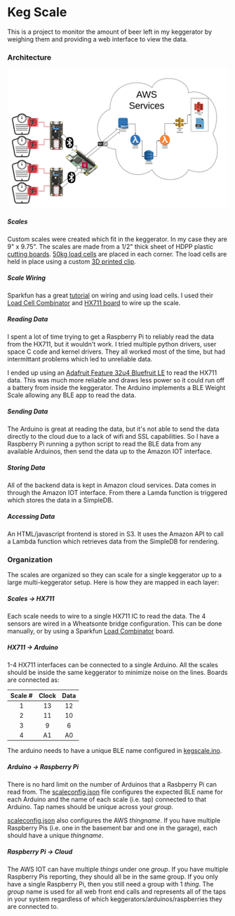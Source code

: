 # Keg Scale
This is a project to monitor the amount of beer left in my keggerator by weighing them and providing a web interface to view the data.

### Architecture
![arch](docs/arch.png)

##### Scales
Custom scales were created which fit in the keggerator.  In my case they are 9" x 9.75".  The scales are made from a 1/2" thick sheet of HDPP plastic [cutting boards](https://www.amazon.com/gp/product/B01LXE0MBM/ref=oh_aui_search_detailpage?ie=UTF8&psc=1).  [50kg load cells](https://www.amazon.com/gp/product/B071ZYYJHJ/ref=oh_aui_search_detailpage?ie=UTF8&psc=1) are placed in each corner.  The load cells are held in place using a custom [3D printed clip](hw/).

##### Scale Wiring
Sparkfun has a great [tutorial](https://learn.sparkfun.com/tutorials/load-cell-amplifier-hx711-breakout-hookup-guide?_ga=2.146147319.292295071.1545164052-27740493.1545164052) on wiring and using load cells.  I used their [Load Cell Combinator](https://www.sparkfun.com/products/13878) and [HX711 board](https://www.sparkfun.com/products/13879?_ga=2.192286441.292295071.1545164052-27740493.1545164052) to wire up the scale. 

##### Reading Data
I spent a lot of time trying to get a Raspberry Pi to reliably read the data from the HX711, but it wouldn't work.  I tried multiple python drivers, user space C code and kernel drivers.  They all worked most of the time, but had intermittant problems which led to unreliable data.

I ended up using an [Adafruit Feature 32u4 Bluefruit LE](https://www.adafruit.com/product/2829) to read the HX711 data.  This was much more reliable and draws less power so it could run off a battery from inside the keggerator.  The Arduino implements a BLE Weight Scale allowing any BLE app to read the data.

##### Sending Data
The Arduino is great at reading the data, but it's not able to send the data directly to the cloud due to a lack of wifi and SSL capabilities.  So I have a Raspberry Pi running a python script to read the BLE data from any available Arduinos, then send the data up to the Amazon IOT interface.

##### Storing Data
All of the backend data is kept in Amazon cloud services.  Data comes in through the Amazon IOT interface.  From there a Lamda function is triggered which stores the data in a SimpleDB.

##### Accessing Data
An HTML/javascript frontend is stored in S3.  It uses the Amazon API to call a Lambda function which retrieves data from the SimpleDB for rendering.

### Organization
The scales are organized so they can scale for a single keggerator up to a large multi-keggerator setup.  Here is how they are mapped in each layer:

##### Scales -> HX711
Each scale needs to wire to a single HX711 IC to read the data.  The 4 sensors are wired in a Wheatsonte bridge configuration.  This can be done manually, or by using a Sparkfun [Load Combinator](https://www.sparkfun.com/products/13878) board.

##### HX711 -> Arduino
1-4 HX711 interfaces can be connected to a single Arduino.  All the scales should be inside the same keggerator to minimize noise on the lines.  Boards are connected as:

| Scale # | Clock | Data |
|:-------:|:-----:|:----:|
|    1    |   13  |  12  |
|    2    |   11  |  10  |
|    3    |   9   |   6  |
|    4    |   A1  |  A0  |

The arduino needs to have a unique BLE name configured in [kegscale.ino](raspberrypi/scaleconfig.json).

##### Arduino -> Raspberry Pi
There is no hard limit on the number of Arduinos that a Rasbperry Pi can read from.  The [scaleconfig.json](raspberrypi/scaleconfig.json) file configures the expected BLE name for each Arduino and the name of each scale (i.e. tap) connected to that Arduino.  Tap names should be unique across your *group*.

[scaleconfig.json](raspberrypi/scaleconfig.json) also configures the AWS *thingname*.  If you have multiple Raspberry Pis (i.e. one in the basement bar and one in the garage), each should have a unique *thingname*.

##### Raspberry Pi -> Cloud
The AWS IOT can have multiple *things* under one *group*.  If you have multiple Raspberry Pis reporting, they should all be in the same group.  If you only have a single Raspberry Pi, then you still need a group with 1 *thing*.  The *group* name is used for all web front end calls and represents all of the taps in your system regardless of which keggerators/arduinos/raspberries they are connected to.

